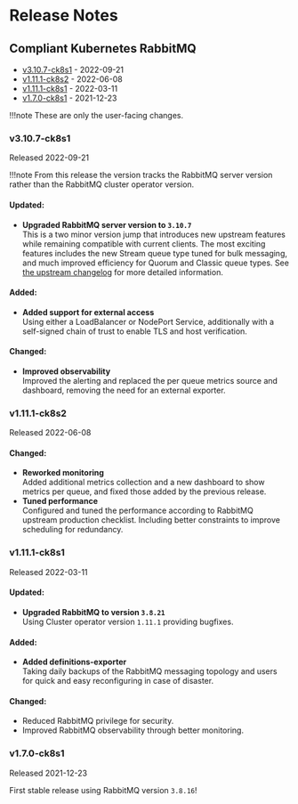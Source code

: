 # Release Notes


## Compliant Kubernetes RabbitMQ
<!-- BEGIN TOC -->
- [v3.10.7-ck8s1](#v3107-ck8s1) - 2022-09-21
- [v1.11.1-ck8s2](#v1111-ck8s2) - 2022-06-08
- [v1.11.1-ck8s1](#v1111-ck8s1) - 2022-03-11
- [v1.7.0-ck8s1](#v170-ck8s1) - 2021-12-23
<!-- END TOC -->

!!!note
    These are only the user-facing changes.

### v3.10.7-ck8s1

Released 2022-09-21

!!!note
	From this release the version tracks the RabbitMQ server version rather than the RabbitMQ cluster operator version.

#### Updated:

- **Upgraded RabbitMQ server version to `3.10.7`** <br/>
	This is a two minor version jump that introduces new upstream features while remaining compatible with current clients.
	The most exciting features includes the new Stream queue type tuned for bulk messaging, and much improved efficiency for Quorum and Classic queue types.
	See [the upstream changelog](https://www.rabbitmq.com/changelog.html) for more detailed information.

#### Added:

- **Added support for external access** <br/>
	Using either a LoadBalancer or NodePort Service, additionally with a self-signed chain of trust to enable TLS and host verification.

#### Changed:

- **Improved observability** <br/>
	Improved the alerting and replaced the per queue metrics source and dashboard, removing the need for an external exporter.

### v1.11.1-ck8s2

Released 2022-06-08

#### Changed:

- **Reworked monitoring** <br/>
	Added additional metrics collection and a new dashboard to show metrics per queue, and fixed those added by the previous release.
- **Tuned performance** <br/>
	Configured and tuned the performance according to RabbitMQ upstream production checklist.
	Including better constraints to improve scheduling for redundancy.

### v1.11.1-ck8s1

Released 2022-03-11

#### Updated:

- **Upgraded RabbitMQ to version `3.8.21`** <br/>
	Using Cluster operator version `1.11.1` providing bugfixes.

#### Added:

- **Added definitions-exporter** <br/>
	Taking daily backups of the RabbitMQ messaging topology and users for quick and easy reconfiguring in case of disaster.

#### Changed:

- Reduced RabbitMQ privilege for security.
- Improved RabbitMQ observability through better monitoring.

### v1.7.0-ck8s1

Released 2021-12-23

First stable release using RabbitMQ version `3.8.16`!
